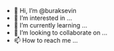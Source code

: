 - 👋 Hi, I’m @buraksevin
- 👀 I’m interested in ...
- 🌱 I’m currently learning ...
- 💞️ I’m looking to collaborate on ...
- 📫 How to reach me ...

<!---
buraksevin/buraksevin is a ✨ special ✨ repository because its `README.md` (this file) appears on your GitHub profile.
You can click the Preview link to take a look at your changes.
--->
